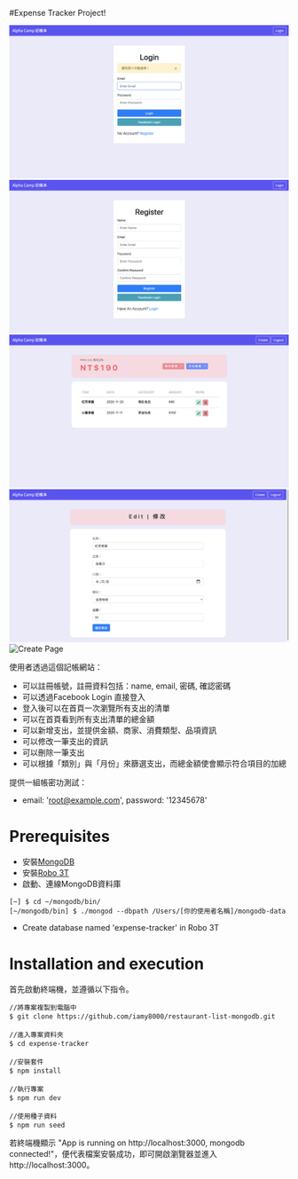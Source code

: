 #Expense Tracker Project!

![Login Page](/public/images/login.png)
![Register Page](/public/images/register.png)
![Index Page](/public/images/index.png)
![Edit Page](/public/images/edit.png)
![Create Page](/public/new.png)

使用者透過這個記帳網站：

- 可以註冊帳號，註冊資料包括：name, email, 密碼, 確認密碼
- 可以透過Facebook Login 直接登入
- 登入後可以在首頁一次瀏覽所有支出的清單
- 可以在首頁看到所有支出清單的總金額
- 可以新增支出，並提供金額、商家、消費類型、品項資訊
- 可以修改一筆支出的資訊
- 可以刪除一筆支出
- 可以根據「類別」與「月份」來篩選支出，而總金額使會顯示符合項目的加總

提供一組帳密功測試：
- email: 'root@example.com', password: '12345678'

# Prerequisites

- 安裝<a href="https://www.mongodb.com/try/download/community">MongoDB</a></li>
- 安裝<a href="https://robomongo.org/">Robo 3T</a></li>
- 啟動、連線MongoDB資料庫
```
[~] $ cd ~/mongodb/bin/
[~/mongodb/bin] $ ./mongod --dbpath /Users/[你的使用者名稱]/mongodb-data
```
- Create database named 'expense-tracker' in Robo 3T


# Installation and execution

<p>首先啟動終端機，並遵循以下指令。</p>

```
//將專案複製到電腦中
$ git clone https://github.com/iamy8000/restaurant-list-mongodb.git

//進入專案資料夾
$ cd expense-tracker

//安裝套件
$ npm install

//執行專案
$ npm run dev

//使用種子資料
$ npm run seed

```

<p>若終端機顯示 "App is running on http://localhost:3000, 
mongodb connected!"，便代表檔案安裝成功，即可開啟瀏覽器並進入http://localhost:3000。</p>